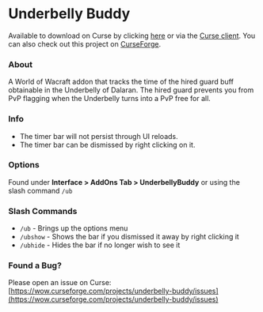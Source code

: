 # Underbelly Buddy

Available to download on Curse by clicking [here](https://mods.curse.com/addons/wow/257332-underbelly-buddy) or via the [Curse client](https://www.curse.com/). You can also check out this project on [CurseForge](https://wow.curseforge.com/projects/underbelly-buddy).

### About

A World of Wacraft addon that tracks the time of the hired guard buff obtainable in the Underbelly of Dalaran. 
The hired guard prevents you from PvP flagging when the Underbelly turns into a PvP free for all.

### Info

- The timer bar will not persist through UI reloads.
- The timer bar can be dismissed by right clicking on it.

### Options

Found under **Interface > AddOns Tab > UnderbellyBuddy** or using the slash command `/ub`

### Slash Commands

- `/ub` - Brings up the options menu
- `/ubshow` - Shows the bar if you dismissed it away by right clicking it
- `/ubhide` - Hides the bar if no longer wish to see it

### Found a Bug?

Please open an issue on Curse: [https://wow.curseforge.com/projects/underbelly-buddy/issues](https://wow.curseforge.com/projects/underbelly-buddy/issues)
